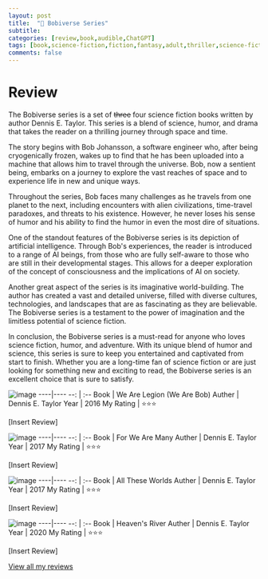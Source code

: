 ```yaml
---
layout: post
title:  "📖 Bobiverse Series"
subtitle:
categories: [review,book,audible,ChatGPT]
tags: [book,science-fiction,fiction,fantasy,adult,thriller,science-fiction-fantasy,mystery,adventure,comedy,"2021",audible,dennis e. taylor,lorem ipsum]
comments: false
---
```


# Review

The Bobiverse series is a set of ~~three~~ four science fiction books written by author Dennis E. Taylor. This series is a blend of science, humor, and drama that takes the reader on a thrilling journey through space and time.

The story begins with Bob Johansson, a software engineer who, after being cryogenically frozen, wakes up to find that he has been uploaded into a machine that allows him to travel through the universe. Bob, now a sentient being, embarks on a journey to explore the vast reaches of space and to experience life in new and unique ways.

Throughout the series, Bob faces many challenges as he travels from one planet to the next, including encounters with alien civilizations, time-travel paradoxes, and threats to his existence. However, he never loses his sense of humor and his ability to find the humor in even the most dire of situations.

One of the standout features of the Bobiverse series is its depiction of artificial intelligence. Through Bob's experiences, the reader is introduced to a range of AI beings, from those who are fully self-aware to those who are still in their developmental stages. This allows for a deeper exploration of the concept of consciousness and the implications of AI on society.

Another great aspect of the series is its imaginative world-building. The author has created a vast and detailed universe, filled with diverse cultures, technologies, and landscapes that are as fascinating as they are believable. The Bobiverse series is a testament to the power of imagination and the limitless potential of science fiction.

In conclusion, the Bobiverse series is a must-read for anyone who loves science fiction, humor, and adventure. With its unique blend of humor and science, this series is sure to keep you entertained and captivated from start to finish. Whether you are a long-time fan of science fiction or are just looking for something new and exciting to read, the Bobiverse series is an excellent choice that is sure to satisfy.


![image](https://i.gr-assets.com/images/S/compressed.photo.goodreads.com/books/1493518741l/35014337._SY475_.jpg)
----|----
--: | :--
Book | We Are Legion (We Are Bob)
Auther | Dennis E. Taylor
Year | 2016
My Rating | ⭐⭐⭐

[Insert Review]

![image](https://i.gr-assets.com/images/S/compressed.photo.goodreads.com/books/1654566852l/34153598._SY475_.jpg)
----|----
--: | :--
Book | For We Are Many
Auther | Dennis E. Taylor
Year | 2017
My Rating | ⭐⭐⭐

[Insert Review]

![image](https://i.gr-assets.com/images/S/compressed.photo.goodreads.com/books/1654566914l/35506021._SY475_.jpg)
----|----
--: | :--
Book | All These Worlds
Auther | Dennis E. Taylor
Year | 2017
My Rating | ⭐⭐⭐

[Insert Review]

![image](https://i.gr-assets.com/images/S/compressed.photo.goodreads.com/books/1606617336l/56078386._SY475_.jpg)
----|----
--: | :--
Book | Heaven's River
Auther | Dennis E. Taylor
Year | 2020
My Rating | ⭐⭐⭐

[Insert Review]

<a href="https://www.goodreads.com/review/list/38832432-nick">View all my reviews</a>
